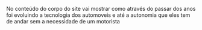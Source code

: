 No conteúdo do corpo do site vai mostrar como através do passar dos anos foi evoluindo a tecnologia dos automoveis e até a autonomia que eles tem de andar sem a necessidade de um motorista
